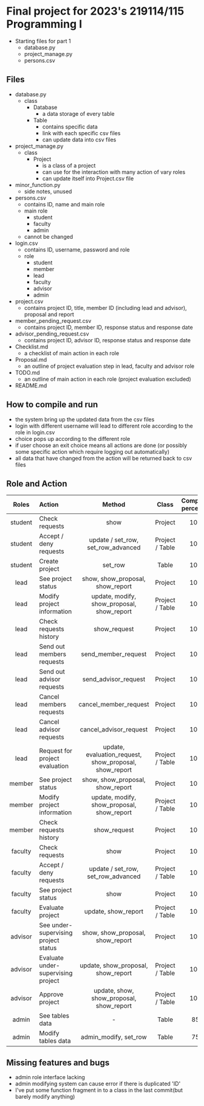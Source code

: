# Final project for 2023's 219114/115 Programming I
* Starting files for part 1
  - database.py
  - project_manage.py
  - persons.csv

## Files
* database.py
  * class
    * Database
      * a data storage of every table
    * Table
      * contains specific data
      * link with each specific csv files
      * can update data into csv files
* project_manage.py
  * class
    * Project
      * is a class of a project
      * can use for the interaction with many action of vary roles
      * can update itself into Project.csv file
* minor_function.py
  * side notes, unused
* persons.csv
  * contains ID, name and main role
  * main role
    * student
    * faculty
    * admin
  * cannot be changed
* login.csv
  * contains ID, username, password and role
  * role
    * student
    * member
    * lead
    * faculty
    * advisor
    * admin
* project.csv
  * contains project ID, title, member ID (including lead and advisor), proposal and report
* member_pending_request.csv
  * contains project ID, member ID, response status and response date
* advisor_pending_request.csv
  * contains project ID, advisor ID, response status and response date
* Checklist.md
  * a checklist of main action in each role
* Proposal.md
  * an outline of project evaluation step in lead, faculty and advisor role
* TODO.md
  * an outline of main action in each role (project evaluation excluded)
* README.md


## How to compile and run
  * the system bring up the updated data from the csv files
  * login with different username will lead to different role according to the role in login.csv
  * choice pops up according to the different role
  * if user choose an exit choice means all actions are done 
(or possibly some specific action which require logging out automatically)
  * all data that have changed from the action will be returned back to csv files


## Role and Action
|  Roles   | Action                               |                         Method                         |      Class      | Completion percentage | 
|:--------:|:-------------------------------------|:------------------------------------------------------:|:---------------:|:---------------------:|
| student  | Check requests                       |                          show                          |     Project     |         100%          |
| student  | Accept / deny requests               |           update / set_row, set_row_advanced           | Project / Table |         100%          |
| student  | Create project                       |                        set_row                         |      Table      |         100%          |
|   lead   | See project status                   |            show, show_proposal, show_report            |     Project     |         100%          |
|   lead   | Modify project information           |       update, modify, show_proposal, show_report       | Project / Table |         100%          |
|   lead   | Check requests history               |                      show_request                      |     Project     |         100%          |
|   lead   | Send out members requests            |                  send_member_request                   |     Project     |         100%          |
|   lead   | Send out advisor requests            |                  send_advisor_request                  |     Project     |         100%          |
|   lead   | Cancel members requests              |                 cancel_member_request                  |     Project     |         100%          |
|   lead   | Cancel advisor requests              |                 cancel_advisor_request                 |     Project     |         100%          |
|   lead   | Request for project evaluation       | update, evaluation_request, show_proposal, show_report | Project / Table |         100%          |
|  member  | See project status                   |            show, show_proposal, show_report            |     Project     |         100%          |
|  member  | Modify project information           |       update, modify, show_proposal, show_report       | Project / Table |         100%          |
|  member  | Check requests history               |                      show_request                      |     Project     |         100%          |
| faculty  | Check requests                       |                          show                          |     Project     |         100%          |
| faculty  | Accept / deny requests               |           update / set_row, set_row_advanced           | Project / Table |         100%          |
| faculty  | See project status                   |                          show                          |     Project     |         100%          |
| faculty  | Evaluate project                     |                  update, show_report                   | Project / Table |         100%          |
| advisor  | See under-supervising project status |            show, show_proposal, show_report            |     Project     |         100%          |
| advisor  | Evaluate under-supervising project   |           update, show_proposal, show_report           | Project / Table |         100%          |
| advisor  | Approve project                      |        update, show, show_proposal, show_report        | Project / Table |         100%          |
|  admin   | See tables data                      |                           -                            |      Table      |          85%          |
|  admin   | Modify tables data                   |                 admin_modify, set_row                  |      Table      |          75%          |


## Missing features and bugs
  * admin role interface lacking
  * admin modifying system can cause error if there is duplicated 'ID'
  * I've put some function fragment in to a class in the last commit(but barely modify anything)